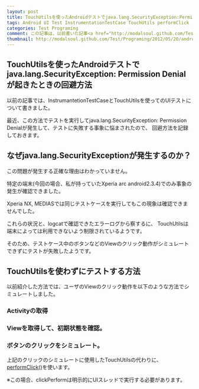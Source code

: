 ```yaml
---
layout: post
title: TouchUtilsを使ったAndroidテストでjava.lang.SecurityException:PermissionDenialが起きたときの回避方法
tags: Android UI Test InstrumentationTestCase TouchUtils performClick
categories: Test Programing
comment: この記事は、以前書いた記事<a href="http://modalsoul.github.com/Test/Programing/2012/05/20/android-ui-test-InstrumentationTestCase/" >AndroidアプリのUIテスト-InstrumentationTestCase編-</a>の補足記事です。
thumbnail: http://modalsoul.github.com/Test/Programing/2012/05/20/android-ui-test-InstrumentationTestCase/
---
```

TouchUtilsを使ったAndroidテストでjava.lang.SecurityException: Permission Denialが起きたときの回避方法
-----------------

以前の記事では、InstrumantetionTestCaseとTouchUtilsを使ってのUIテストについて書きました。

最近、この方法でテストを実行してjava.lang.SecurityException: Permission Denialが発生して、テストに失敗する事象に悩まされたので、
回避方法を記録しておきます。



## なぜjava.lang.SecurityExceptionが発生するのか？

この問題が発生する正確な理由はわかっていません。

特定の端末(今回の場合、私が持っていたXperia arc android2.3.4)でのみ事象の発生が確認できました。

Xperia NX, MEDIASでは同じテストケースを実行してもこの現象は確認できませんでした。

これらの状況と、logcatで確認できたエラーログから察するに、
TouchUtilsは端末によっては利用できないよう制限されているようです。

そのため、テストケース中のボタンなどのViewのクリック動作がシミュレートできずにテストが失敗したようです。



## TouchUtilsを使わずにテストする方法

以前紹介した方法では、ユーザのViewのクリック動作を以下のような方法でシミュレートしました。


### Activityの取得
<script src="https://gist.github.com/2758303.js?file=getCurrentActivity.java">
</script>


### Viewを取得して、初期状態を確認。
<script src="https://gist.github.com/2758332.js?file=getAndCheckView.java">
</script>


### ボタンのクリックをシミュレート。
<script src="https://gist.github.com/2758332.js?file=getAndCheckView.java">
</script>



上記のクリックのシミュレートに使用したTouchUtilsの代わりに、[performClick()](http://developer.android.com/reference/android/view/View.html#performClick())を使います。

※この場合、clickPerformは明示的にUIスレッドで実行する必要があります。

<script src="https://gist.github.com/3531257.js?file=performClick-sample.java">
</script>



